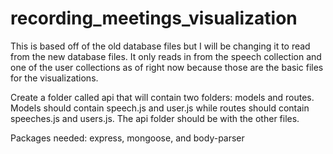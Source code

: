 # recording_meetings_visualization
This is based off of the old database files but I will be changing it to read from the new database files. It only reads in from the speech
collection and one of the user collections as of right now because those are the basic files for the visualizations.

Create a folder called api that will contain two folders: models and routes. Models should contain speech.js and user.js while 
routes should contain speeches.js and users.js. The api folder should be with the other files. 

Packages needed: express, mongoose, and body-parser
